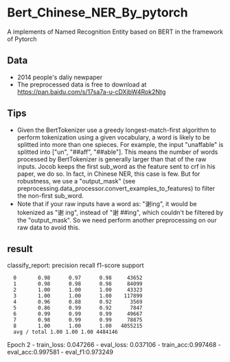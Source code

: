 # Bert_Chinese_NER_By_pytorch
A implements of Named Recognition Entity based on BERT in the framework of Pytorch 
## Data
- 2014 people's daliy newpaper
- The preprocessed data is free to download at https://pan.baidu.com/s/17sa7a-u-cDXjbW4Rok2Ntg
## Tips
- Given the BertTokenizer use a greedy longest-match-first algorithm to perform tokenization using a given vocabulary, a word is likely to be splitted into more than one spieces. For example, the input "unaffable" is splitted into ["un", "##aff", "##able"]. This means the number of words processed by BertTokenizer is generally larger than that of the raw inputs. Jocob keeps the first sub_word as the feature sent to crf in his paper, we do so. In fact, in Chinese NER, this case is few. But for robustness, we use a "output_mask" (see preprocessing.data_processor.convert_examples_to_features) to filter the non-first sub_word.
- Note that if your raw inputs have a word as: "谢ing", it would be tokenized as "谢 ing", instead of "谢 ##ing", which couldn't be filtered by the "output_mask". So we need perform another preprocessing on our raw data to avoid this.
## result
classify_report:
precision recall f1-score support

      0       0.98      0.97      0.98     43652
      1       0.98      0.98      0.98     84099
      2       1.00      1.00      1.00     43323
      3       1.00      1.00      1.00    117899
      4       0.96      0.88      0.92      3569
      5       0.86      0.99      0.92      7847
      6       0.99      0.99      0.99     49667
      7       0.98      0.99      0.99     78875
      8       1.00      1.00      1.00   4055215
      avg / total 1.00 1.00 1.00 4484146
Epoch 2 - train_loss: 0.047266 - eval_loss: 0.037106 - train_acc:0.997468 - eval_acc:0.997581 - eval_f1:0.973249
